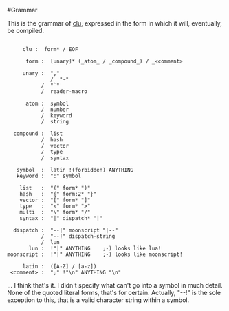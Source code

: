 #Grammar

This is the grammar of [clu](clu.md), expressed in the form in which it will, eventually, be compiled.

```text

     clu :  form* / EOF

      form :  [unary]* (_atom_ / _compound_) / _<comment>

     unary :  ","
              /  "~"
           /  "`"
           /  reader-macro

      atom :  symbol 
           /  number 
           /  keyword
           /  string

  compound :  list
           /  hash
           /  vector
           /  type 
           /  syntax

   symbol  :  latin !(forbidden) ANYTHING
   keyword :  ":" symbol

    list   :  "(" form* ")"
    hash   :  "{" form:2* "}"
    vector :  "[" form* "]"
    type   :  "<" form* ">" 
    multi  :  "\" form* "/"
    syntax :  "|" dispatch* "|"

  dispatch :  "--|" moonscript "|--" 
           /  "--!" dispatch-string 
           /  lun
       lun :  !"|" ANYTHING    ;-) looks like lua!  
moonscript :  !"|" ANYTHING    ;-) looks like moonscript!

     latin :  ([A-Z] / [a-z])
 <comment> :  ";" !"\n" ANYTHING "\n"
```

... I think that's it. I didn't specify what can't go into a symbol in much detail. None of the quoted literal forms, that's for certain. Actually, "--!" is the sole exception to this, that is a valid character string within a symbol.
